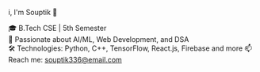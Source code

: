 i, I'm Souptik 👋

🎓 B.Tech CSE | 5th Semester  
🚀 Passionate about AI/ML, Web Development, and DSA  
🛠️ Technologies: Python, C++, TensorFlow, React.js, Firebase and more
📫 Reach me: souptik336@email.com 
